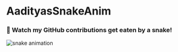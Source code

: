# AadityasSnakeAnim

### 🐍 Watch my GitHub contributions get eaten by a snake!

<picture>
  <source media="(prefers-color-scheme: dark)" srcset="https://aadityakumarverma.github.io/MySnakeAnimation/github-snake-dark.svg">
  <source media="(prefers-color-scheme: light)" srcset="https://aadityakumarverma.github.io/MySnakeAnimation/github-snake.svg">
  <img alt="snake animation" src="https://aadityakumarverma.github.io/MySnakeAnimation/github-snake.svg">
</picture>
